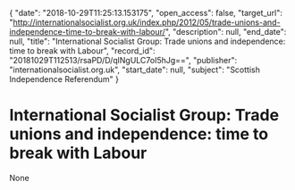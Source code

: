 {
  "date": "2018-10-29T11:25:13.153175", 
  "open_access": false, 
  "target_url": "http://internationalsocialist.org.uk/index.php/2012/05/trade-unions-and-independence-time-to-break-with-labour/", 
  "description": null, 
  "end_date": null, 
  "title": "International Socialist Group: Trade unions and independence: time to break with Labour", 
  "record_id": "20181029T112513/rsaPD/D/qlNgULC7oI5hJg==", 
  "publisher": "internationalsocialist.org.uk", 
  "start_date": null, 
  "subject": "Scottish Independence Referendum"
}

# International Socialist Group: Trade unions and independence: time to break with Labour

None